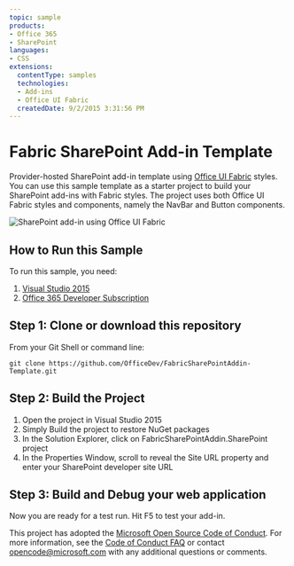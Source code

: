 ```yaml
---
topic: sample
products:
- Office 365
- SharePoint
languages:
- CSS
extensions:
  contentType: samples
  technologies:
  - Add-ins
  - Office UI Fabric
  createdDate: 9/2/2015 3:31:56 PM
---
```

# Fabric SharePoint Add-in Template

Provider-hosted SharePoint add-in template using [Office UI Fabric](https://github.com/OfficeDev/Office-UI-Fabric) styles. You can use this sample template as a starter project to build your SharePoint add-ins with Fabric styles. The project uses both Office UI Fabric styles and components, namely the NavBar and Button components.

![SharePoint add-in using Office UI Fabric](http://chakkaradeep.com/wp-content/uploads/2015/09/fabric-spaddin.png)

## How to Run this Sample

To run this sample, you need:

1. [Visual Studio 2015](https://www.visualstudio.com/en-us/downloads/download-visual-studio-vs.aspx)
2. [Office 365 Developer Subscription](https://portal.office.com/Signup/Signup.aspx?OfferId=6881A1CB-F4EB-4db3-9F18-388898DAF510&DL=DEVELOPERPACK&ali=1)

## Step 1: Clone or download this repository

From your Git Shell or command line:

`git clone https://github.com/OfficeDev/FabricSharePointAddin-Template.git`

## Step 2: Build the Project

1. Open the project in Visual Studio 2015
2. Simply Build the project to restore NuGet packages
3. In the Solution Explorer, click on FabricSharePointAddin.SharePoint project
4. In the Properties Window, scroll to reveal the Site URL property and enter your SharePoint developer site URL

## Step 3: Build and Debug your web application

Now you are ready for a test run. Hit F5 to test your add-in.


This project has adopted the [Microsoft Open Source Code of Conduct](https://opensource.microsoft.com/codeofconduct/). For more information, see the [Code of Conduct FAQ](https://opensource.microsoft.com/codeofconduct/faq/) or contact [opencode@microsoft.com](mailto:opencode@microsoft.com) with any additional questions or comments.
